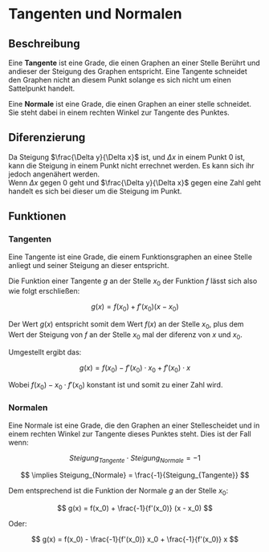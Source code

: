 # Tangenten und Normalen

## Beschreibung

Eine **Tangente** ist eine Grade, die einen Graphen an einer Stelle Berührt und andieser der Steigung des Graphen entspricht. Eine Tangente schneidet den Graphen nicht an diesem Punkt solange es sich nicht um einen Sattelpunkt handelt.

Eine **Normale** ist eine Grade, die einen Graphen an einer stelle schneidet. Sie steht dabei in einem rechten Winkel zur Tangente des Punktes.

## Diferenzierung

Da Steigung $\frac{\Delta y}{\Delta x}$ ist, und $\Delta x$ in einem Punkt $0$ ist, kann die Steigung in einem Punkt nicht errechnet werden. Es kann sich ihr jedoch angenähert werden.\
Wenn $\Delta x$ gegen $0$ geht und $\frac{\Delta y}{\Delta x}$ gegen eine Zahl geht handelt es sich bei dieser um die Steigung im Punkt.



## Funktionen

### Tangenten

Eine Tangente ist eine Grade, die einem Funktionsgraphen an einee Stelle anliegt und seiner Steigung an dieser entspricht.

Die Funktion einer Tangente $g$ an der Stelle $x_0$ der Funktion $f$ lässt sich also wie folgt erschließen:

$$
g(x) = f(x_0) + f'(x_0) (x - x_0)
$$

Der Wert $g(x)$ entspricht somit dem Wert $f(x)$ an der Stelle $x_0$, plus dem Wert der Steigung von $f$ an der Stelle $x_0$ mal der diferenz von $x$ und $x_0$.

Umgestellt ergibt das:

$$
g(x) = f(x_0) - f'(x_0) \cdot x_0 + f'(x_0) \cdot x
$$

Wobei $f(x_0) - x_0 \cdot f'(x_0)$ konstant ist und somit zu einer Zahl wird.

### Normalen

Eine Normale ist eine Grade, die den Graphen an einer Stellescheidet und in einem rechten Winkel zur Tangente dieses Punktes steht. Dies ist der Fall wenn:

$$
Steigung_{Tangente} \cdot Steigung_{Normale} = -1
$$

$$
\implies Steigung_{Normale} = \frac{-1}{Steigung_{Tangente}}
$$

Dem entsprechend ist die Funktion der Normale $g$ an der Stelle $x_0$:

$$
g(x) = f(x_0) + \frac{-1}{f'(x_0)} (x - x_0)
$$

Oder:

$$
g(x) = f(x_0) - \frac{-1}{f'(x_0)} x_0 + \frac{-1}{f'(x_0)} x
$$
